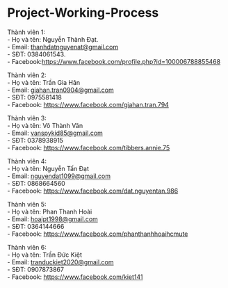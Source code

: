 # Project-Working-Process
Thành viên 1:\
    - Họ và tên: Nguyễn Thành Đạt.\
    - Email: thanhdatnguyenat@gmail.com\
    - SĐT: 0384061543.\
    - Facebook:https://www.facebook.com/profile.php?id=100006788855468

Thành viên 2:\
    - Họ và tên: Trần Gia Hân\
    - Email: giahan.tran0904@gmail.com\
    - SĐT: 0975581418\
    - Facebook: https://www.facebook.com/giahan.tran.794

Thành viên 3:\
    - Họ và tên: Võ Thành Văn\
    - Email: vanspykid85@gmail.com\
    - SĐT: 0378938915\
    - Facebook: https://www.facebook.com/tibbers.annie.75

Thành viên 4:\
    - Họ và tên: Nguyễn Tấn Đạt\
    - Email: nguyendat1099@gmail.com\
    - SĐT: 0868664560\
    - Facebook: https://www.facebook.com/dat.nguyentan.986

Thành viên 5:\
    - Họ và tên: Phan Thanh Hoài\
    - Email: hoaipt1998@gmail.com\
    - SĐT: 0364144666\
    - Facebook: https://www.facebook.com/phanthanhhoaihcmute

Thành viên 6:\
    - Họ và tên: Trần Đức Kiệt\
    - Email: tranduckiet2020@gmail.com\
    - SĐT: 0907873867\
    - Facebook: https://www.facebook.com/kiet141
